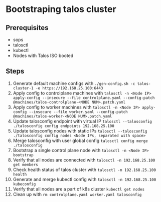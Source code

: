# Bootstraping talos cluster

## Prerequisites

- sops
- talosctl
- kubectl
- Nodes with Talos ISO booted

## Steps

1. Generate default machine configs with `./gen-config.sh -c talos-cluster-1 -e https://192.168.25.100:6443`
2. Apply config to controlplane machines with `talosctl -n <Node IP> apply-config --insecure --file controlplane.yaml --config-patch @machines/talos-controlplane-<NODE NUM>.patch.yaml`
3. Apply config to worker machines with `talosctl -n <Node IP> apply-config --insecure --file worker.yaml --config-patch @machines/talos-worker-<NODE NUM>.patch.yaml`
4. Update talosconfig endpoint with virtual IP `talosctl --talosconfig ./talosconfig config endpoints 192.168.25.100`
5. Update talosconfig nodes with static IPs `talosctl --talosconfig ./talosconfig config nodes <Node IPs, separated with space>`
6. Merge talosconfig with user global config `talosctl config merge ./talosconfig`
7. Bootstrap a single control plane node with `talosctl -n <Node IP> bootstrap`
8. Verify that all nodes are connected with `talosctl -n 192.168.25.100 get members`
9. Check health status of talos cluster with `talosctl -n 192.168.25.100 health`
10. Generate and merge kubectl config with `talosctl -n 192.168.25.100 kubeconfig`
11. Verify that all nodes are a part of k8s cluster `kubectl get nodes`
12. Clean up with `rm controlplane.yaml worker.yaml talosconfig`
